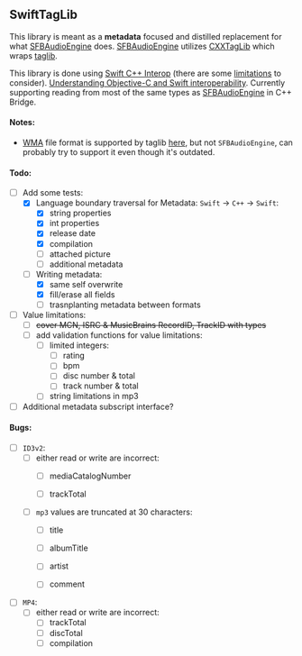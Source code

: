 
## SwiftTagLib

This library is meant as a **metadata** focused and distilled replacement for what [SFBAudioEngine](https://github.com/sbooth/SFBAudioEngine/) does. 
[SFBAudioEngine](https://github.com/sbooth/SFBAudioEngine/) utilizes [CXXTagLib](https://github.com/sbooth/CXXTagLib/) which wraps [taglib](https://github.com/taglib/taglib).

This library is done using [Swift C++ Interop](https://www.swift.org/documentation/cxx-interop/) (there are some [limitations](https://www.swift.org/documentation/cxx-interop/status/) to consider).
[Understanding Objective-C and Swift interoperability](https://rderik.com/blog/understanding-objective-c-and-swift-interoperability/). 
Currently supporting reading from most of the same types as [SFBAudioEngine](https://github.com/sbooth/SFBAudioEngine/) in C++ Bridge.



#### Notes:

- [WMA](https://en.wikipedia.org/wiki/Advanced_Systems_Format) file format is supported by taglib [here](https://taglib.org/api/namespaceTagLib_1_1ASF.html#details), but not `SFBAudioEngine`, can probably try to support it even though it's outdated.

#### Todo:

- [ ] Add some tests:
  - [x] Language boundary traversal for Metadata: `Swift` -> `C++` -> `Swift`:
    - [x] string properties
    - [x] int properties
    - [x] release date
    - [x] compilation
    - [ ] attached picture
    - [ ] additional metadata
  - [ ] Writing metadata:
    - [x] same self overwrite
    - [x] fill/erase all fields
    - [ ] trasnplanting metadata between formats
- [ ] Value limitations:
  - [ ] ~~cover MCN, ISRC & MusicBrains RecordID, TrackID with types~~
  - [ ] add validation functions for value limitations:
    - [ ] limited integers:
      - [ ] rating
      - [ ] bpm
      - [ ] disc number & total
      - [ ] track number & total

    - [ ] string limitations in mp3
- [ ] Additional metadata subscript interface?

#### Bugs:

- [ ] `ID3v2`:
  - [ ] either read or write are incorrect:
    - [ ] mediaCatalogNumber

    - [ ] trackTotal

  - [ ] `mp3` values are truncated at 30 characters:
    - [ ] title

    - [ ] albumTitle

    - [ ] artist

    - [ ] comment

- [ ] `MP4`:
  - [ ] either read or write are incorrect:
    - [ ] trackTotal
    - [ ] discTotal
    - [ ] compilation
